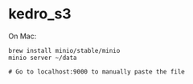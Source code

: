 # kedro_s3
On Mac:
```
brew install minio/stable/minio
minio server ~/data

# Go to localhost:9000 to manually paste the file
```